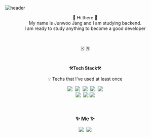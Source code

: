 ![header](https://capsule-render.vercel.app/api?type=waving&color=auto&height=300&section=header&text=JunWoo%20JANG&fontSize=80)

<p align="center">
👋 Hi there 👋  <br>
My name is Junwoo Jang and I am studying backend.<br>
I am ready to study anything to become a good developer<br>
</p><br>

<p align="center">🇰 🇷</p><br>

<p align="center">
    <Strong>⚒️Tech Stack⚒️</Strong><br><br>
    💡 Techs that I've used at least once 
</p>

<p align="center" display="inline-block">
  <img src="https://img.shields.io/badge/Java-007396?style=flat-square&logo=Java&logoColor=white"/></a>&nbsp 
   <img src="https://img.shields.io/badge/C++-00599C?style=flat-square&logo=C%2B%2B&logoColor=white"/></a>&nbsp 
  <img src="https://img.shields.io/badge/Javascript-ffb13b?style=flat-square&logo=javascript&logoColor=white"/></a>&nbsp 
  <img src="https://img.shields.io/badge/css-1572B6?style=flat-square&logo=css3&logoColor=white"/></a>&nbsp 
  <img src="https://img.shields.io/badge/html-E34F26?style=flat-square&logo=html5&logoColor=white">
   <br>
    <img src="https://img.shields.io/badge/SpringBoot-6DB33F?style=flat-square&logo=Spring&logoColor=white"/></a>&nbsp 
    <img src="https://img.shields.io/badge/Spring-6DB33F?style=flat-square&logo=Spring&logoColor=white">
    <img src="https://img.shields.io/badge/mysql-4479A1?style=flat-square&logo=mysql&logoColor=white">
  
</p><br>

<h3 align="center"> ✨ Me ✨ </h3>
<p align="center">
  <img src="https://img.shields.io/badge/Instagram-E4405F?style=flat-square&logo=Instagram&logoColor=white&link=https://www.instagram.com/woo0_hooo/"/></a>&nbsp
  <a href="mailto:junwoo0909@naver.com"><img src="https://img.shields.io/badge/Gmail-d14836?style=flat-square&logo=Gmail&logoColor=white&link=viliketh1s98@naver.com"/></a>
</p>
<br>
